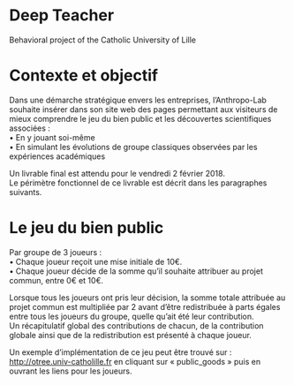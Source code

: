 # Deep Teacher
Behavioral project of the Catholic University of Lille


# Contexte et objectif
Dans une démarche stratégique envers les entreprises, l’Anthropo-Lab souhaite insérer dans son site web des pages permettant aux visiteurs de mieux comprendre le jeu du bien public et les découvertes scientifiques associées :<br/>
  • En y jouant soi-même<br/>
  • En simulant les évolutions de groupe classiques observées par les expériences académiques

Un livrable final est attendu pour le vendredi 2 février 2018.<br/>
Le périmètre fonctionnel de ce livrable est décrit dans les paragraphes suivants.


# Le jeu du bien public
Par groupe de 3 joueurs :<br/>
  • Chaque joueur reçoit une mise initiale de 10€.<br/>
  • Chaque joueur décide de la somme qu’il souhaite attribuer au projet commun, entre 0€ et 10€.

Lorsque tous les joueurs ont pris leur décision, la somme totale attribuée au projet commun est multipliée par 2 avant d’être redistribuée à parts égales entre tous les joueurs du groupe, quelle qu’ait été leur contribution.<br/>
Un récapitulatif global des contributions de chacun, de la contribution globale ainsi que de la redistribution est présenté à chaque joueur.

Un exemple d’implémentation de ce jeu peut être trouvé sur : http://otree.univ-catholille.fr en cliquant sur « public_goods » puis en ouvrant les liens pour les joueurs.
